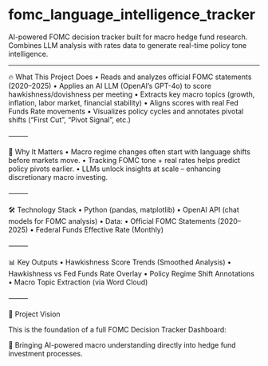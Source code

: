 # fomc_language_intelligence_tracker
AI-powered FOMC decision tracker built for macro hedge fund research. Combines LLM analysis with rates data to generate real-time policy tone intelligence.

---
🔥 What This Project Does
	•	Reads and analyzes official FOMC statements (2020–2025)
	•	Applies an AI LLM (OpenAI’s GPT-4o) to score hawkishness/dovishness per meeting
	•	Extracts key macro topics (growth, inflation, labor market, financial stability)
	•	Aligns scores with real Fed Funds Rate movements
	•	Visualizes policy cycles and annotates pivotal shifts (“First Cut”, “Pivot Signal”, etc.)

⸻

🎯 Why It Matters
	•	Macro regime changes often start with language shifts before markets move.
	•	Tracking FOMC tone + real rates helps predict policy pivots earlier.
	•	LLMs unlock insights at scale – enhancing discretionary macro investing.

⸻

🛠️ Technology Stack
	•	Python (pandas, matplotlib)
	•	OpenAI API (chat models for FOMC analysis)
	•	Data:
	•	Official FOMC Statements (2020–2025)
	•	Federal Funds Effective Rate (Monthly)

⸻

📊 Key Outputs
	•	Hawkishness Score Trends (Smoothed Analysis)
	•	Hawkishness vs Fed Funds Rate Overlay
	•	Policy Regime Shift Annotations
	•	Macro Topic Extraction (via Word Cloud)

⸻

🚀 Project Vision

This is the foundation of a full FOMC Decision Tracker Dashboard:

🧠 Bringing AI-powered macro understanding directly into hedge fund investment processes.

